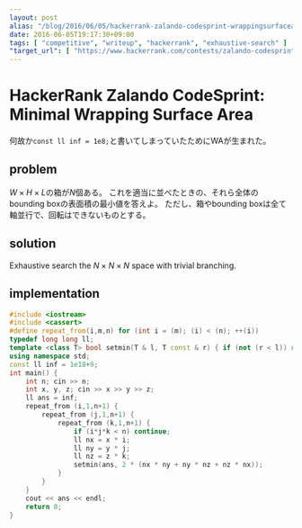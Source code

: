 ```yaml
---
layout: post
alias: "/blog/2016/06/05/hackerrank-zalando-codesprint-wrappingsurfacearea/"
date: 2016-06-05T19:17:30+09:00
tags: [ "competitive", "writeup", "hackerrank", "exhaustive-search" ]
"target_url": [ "https://www.hackerrank.com/contests/zalando-codesprint/challenges/wrappingsurfacearea" ]
---
```


# HackerRank Zalando CodeSprint: Minimal Wrapping Surface Area

何故か`const ll inf = 1e8;`と書いてしまっていたためにWAが生まれた。

## problem

$W \times H \times L$の箱が$N$個ある。
これを適当に並べたときの、それら全体のbounding boxの表面積の最小値を答えよ。
ただし、箱やbounding boxは全て軸並行で、回転はできないものとする。

## solution

Exhaustive search the $N \times N \times N$ space with trivial branching.

## implementation

``` c++
#include <iostream>
#include <cassert>
#define repeat_from(i,m,n) for (int i = (m); (i) < (n); ++(i))
typedef long long ll;
template <class T> bool setmin(T & l, T const & r) { if (not (r < l)) return false; l = r; return true; }
using namespace std;
const ll inf = 1e18+9;
int main() {
    int n; cin >> n;
    int x, y, z; cin >> x >> y >> z;
    ll ans = inf;
    repeat_from (i,1,n+1) {
        repeat_from (j,1,n+1) {
            repeat_from (k,1,n+1) {
                if (i*j*k < n) continue;
                ll nx = x * i;
                ll ny = y * j;
                ll nz = z * k;
                setmin(ans, 2 * (nx * ny + ny * nz + nz * nx));
            }
        }
    }
    cout << ans << endl;
    return 0;
}
```
